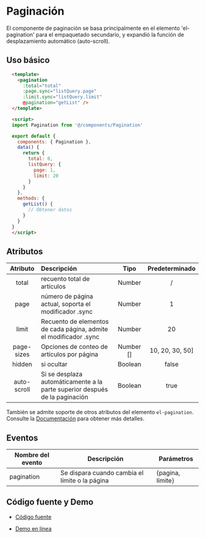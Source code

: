 # Paginación <Badge text="v3.9.2+"/>

El componente de paginación se basa principalmente en el elemento 'el-pagination' para el empaquetado secundario, y expandió la función de desplazamiento automático (auto-scroll).

## Uso básico

```html
  <template>
    <pagination
      :total="total"
      :page.sync="listQuery.page"
      :limit.sync="listQuery.limit"
      @pagination="getList" />
  </template>

  <script>
  import Pagination from '@/components/Pagination'

  export default {
    components: { Pagination },
    data() {
      return {
        total: 0,
        listQuery: {
          page: 1,
          limit: 20
        }
      }
    },
    methods: {
      getList() {
        // Obtener datos
      }
    }
  }
  </script>
```

## Atributos

|  Atributo   | Descripción                                                                 |   Tipo    | Predeterminado  |
| :---------: | :-------------------------------------------------------------------------- | :-------: | :-------------: |
|    total    | recuento total de artículos                                                 |  Number   |        /        |
|    page     | número de página actual, soporta el modificador .sync                       |  Number   |        1        |
|    limit    | Recuento de elementos de cada página, admite el modificador .sync           |  Number   |       20        |
| page-sizes  | Opciones de conteo de artículos por página                                  | Number [] | 10, 20, 30, 50] |
|   hidden    | si ocultar                                                                  |  Boolean  |      false      |
| auto-scroll | Si se desplaza automáticamente a la parte superior después de la paginación |  Boolean  |      true       |

También se admite soporte de otros atributos del elemento `el-pagination`. Consulte la [Documentación](http://element.eleme.io/#/zh-CN/component/pagination) para obtener más detalles.

## Eventos

| Nombre del evento | Descripción                                    | Parámetros       |
| ----------------- | ---------------------------------------------- | ---------------- |
| pagination        | Se dispara cuando cambia el límite o la página | {pagina, límite} |

## Código fuente y Demo

- [Código fuente](https://github.com/PanJiaChen/doc-site/blob/master/src/components/Pagination/index.vue)

- [Demo en línea](https://panjiachen.github.io/doc-site/#/table/complex-table)
